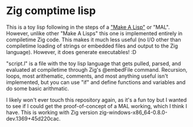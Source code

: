 # Zig comptime lisp

This is a toy lisp following in the steps of a ["Make A Lisp"](https://github.com/kanaka/mal) or "MAL". However, unlike other "Make A Lisps" this one is implemented entirely in compiletime Zig code. This makes it much less useful (no I/O other than compiletime loading of strings or embedded files and output to the Zig language). However, it does generate executables! :D

"script.l" is a file with the toy lisp language that gets pulled, parsed, and evaluated at compiletime through Zig's @embedFile command. Recursion, loops, most arithematic, comments, and most anything useful isn't implemented, but you can use "if" and define functions and variables and do some basic arithmatic.

I likely won't ever touch this repository again, as it's a fun toy but I wanted to see if I could get the proof-of-concept of a MAL working, which I think I have. This is working with Zig version zig-windows-x86_64-0.8.0-dev.1369+45d220cac.

